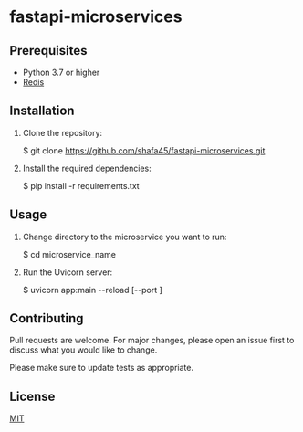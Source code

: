 # fastapi-microservices


## Prerequisites

- Python 3.7 or higher
- [Redis](https://redis.com/)

## Installation

1. Clone the repository:

   
   $ git clone https://github.com/shafa45/fastapi-microservices.git
   
   
2. Install the required dependencies:

   
   $ pip install -r requirements.txt
   

## Usage

1. Change directory to the microservice you want to run:

   
   $ cd microservice_name
   
   

2. Run the Uvicorn server:

   
   $ uvicorn app:main --reload [--port <portno>]
   
  

## Contributing

Pull requests are welcome. For major changes, please open an issue first to discuss what you would like to change.

Please make sure to update tests as appropriate.

## License

[MIT](https://choosealicense.com/licenses/mit/)
